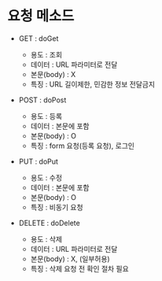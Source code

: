 # 요청 메소드

- GET			: doGet
  * 용도			: 조회
  * 데이터		: URL 파라미터로 전달
  * 본문(body)	: X
  * 특징			: URL 길이제한, 민감한 정보 전달금지

- POST			: doPost
  * 용도			: 등록
  * 데이터		: 본문에 포함
  * 본문(body)	: O
  * 특징			: form 요청(등록 요청), 로그인

- PUT			: doPut
  * 용도			: 수정
  * 데이터		: 본문에 포함
  * 본문(body)	: O
  * 특징			: 비동기 요청

- DELETE		: doDelete
  * 용도			: 삭제
  * 데이터		: URL 파라미터로 전달
  * 본문(body)	: X, (일부허용)
  * 특징			: 삭제 요청 전 확인 절차 필요
